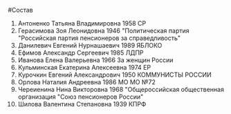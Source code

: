 #Состав
1. Антоненко Татьяна Владимировна 1958 СР
2. Герасимова Зоя Леонидовна 1946 \"Политическая партия \"Российская партия пенсионеров за справедливость\"
3. Данилевич Евгений Нурнашаевич 1989 ЯБЛОКО
4. Ефимов Александр Сергеевич 1985 ЛДПР
5. Иванова Елена Валерьевна 1966 За женщин России
6. Кульминская Екатерина Алексеевна 1974 ЕР
7. Курочкин Евгений Александрович 1950 КОММУНИСТЫ РОССИИ
8. Орлова Наталия Андреевна 1986 МО МО №72
9. Череиенина Нина Викторовна 1968 \"Общероссийская общественная организация \"Союз пенсионеров России\"
10. Шилова Валентина Степановна 1939 КПРФ
